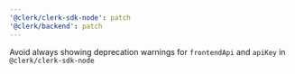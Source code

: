 ```yaml
---
'@clerk/clerk-sdk-node': patch
'@clerk/backend': patch
---
```


Avoid always showing deprecation warnings for `frontendApi` and `apiKey` in `@clerk/clerk-sdk-node`
